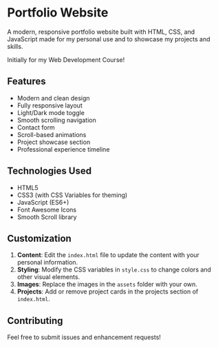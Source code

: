 # Portfolio Website

A modern, responsive portfolio website built with HTML, CSS, and JavaScript made for my personal use and to showcase my projects and skills. 

Initially for my Web Development Course!

## Features

- Modern and clean design
- Fully responsive layout
- Light/Dark mode toggle
- Smooth scrolling navigation
- Contact form
- Scroll-based animations
- Project showcase section
- Professional experience timeline

## Technologies Used

- HTML5
- CSS3 (with CSS Variables for theming)
- JavaScript (ES6+)
- Font Awesome Icons
- Smooth Scroll library

## Customization

1. **Content**: Edit the `index.html` file to update the content with your personal information.
2. **Styling**: Modify the CSS variables in `style.css` to change colors and other visual elements.
3. **Images**: Replace the images in the `assets` folder with your own.
4. **Projects**: Add or remove project cards in the projects section of `index.html`.

## Contributing

Feel free to submit issues and enhancement requests!